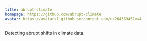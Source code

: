 ```yaml
---
title: abrupt-climate
homepage: https://github.com/abrupt-climate
avatar: https://avatars1.githubusercontent.com/u/26436945?v=4
---
```


Detecting abrupt shifts in climate data.
